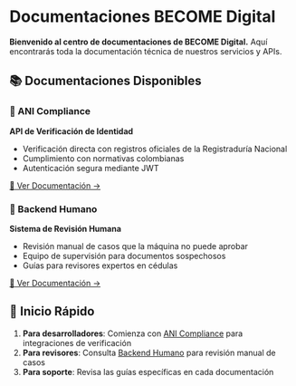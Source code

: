 # Documentaciones BECOME Digital

**Bienvenido al centro de documentaciones de BECOME Digital.** Aquí encontrarás toda la documentación técnica de nuestros servicios y APIs.

## 📚 Documentaciones Disponibles

### 🔐 ANI Compliance
**API de Verificación de Identidad**
- Verificación directa con registros oficiales de la Registraduría Nacional
- Cumplimiento con normativas colombianas
- Autenticación segura mediante JWT

[📖 Ver Documentación →](./ani_compliance/README.md)

### 🤖 Backend Humano
**Sistema de Revisión Humana**
- Revisión manual de casos que la máquina no puede aprobar
- Equipo de supervisión para documentos sospechosos
- Guías para revisores expertos en cédulas

[📖 Ver Documentación →](./backend_humano/README.md)

## 🚀 Inicio Rápido

1. **Para desarrolladores**: Comienza con [ANI Compliance](./ani_compliance/README.md) para integraciones de verificación
2. **Para revisores**: Consulta [Backend Humano](./backend_humano/README.md) para revisión manual de casos
3. **Para soporte**: Revisa las guías específicas en cada documentación
